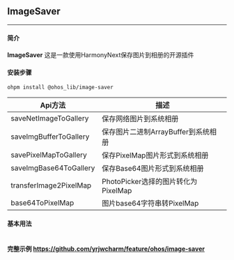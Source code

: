 ## ImageSaver
___
#### 简介
**ImageSaver** 这是一款使用HarmonyNext保存图片到相册的开源插件

#### 安装步骤

```ohpm
ohpm install @ohos_lib/image-saver
```

| Api方法                  | 描述                            |
|------------------------|-------------------------------|
| saveNetImageToGallery  | 保存网络图片到系统相册                   |
| saveImgBufferToGallery | 保存图片二进制ArrayBuffer到系统相册       |
| savePixelMapToGallery  | 保存PixelMap图片形式到系统相册           |
| saveImgBase64ToGallery | 保存Base64图片形式到系统相册             |    
| transferImage2PixelMap | PhotoPicker选择的图片转化为PixelMap   |
| base64ToPixelMap       | 图片base64字符串转PixelMap          |





#### 基本用法
```typescript

```


#### 完整示例 https://github.com/yrjwcharm/feature/ohos/image-saver